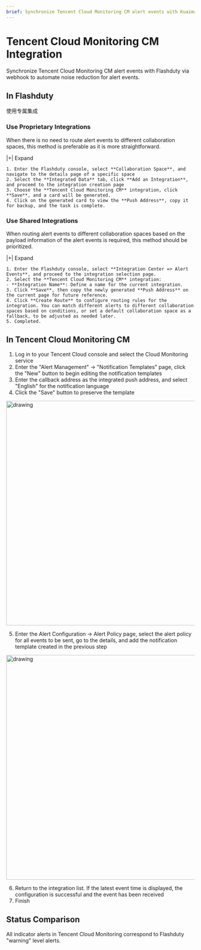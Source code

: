 ```yaml
---
brief: Synchronize Tencent Cloud Monitoring CM alert events with Kuaimao Nebula via webhook to automate noise reduction for alert events
---
```


# Tencent Cloud Monitoring CM Integration

Synchronize Tencent Cloud Monitoring CM alert events with Flashduty via webhook to automate noise reduction for alert events.

## In Flashduty
使用专属集成

### Use Proprietary Integrations

When there is no need to route alert events to different collaboration spaces, this method is preferable as it is more straightforward.

|+| Expand

    1. Enter the Flashduty console, select **Collaboration Space**, and navigate to the details page of a specific space
    2. Select the **Integrated Data** tab, click **Add an Integration**, and proceed to the integration creation page
    3. Choose the **Tencent Cloud Monitoring CM** integration, click **Save**, and a card will be generated.
    4. Click on the generated card to view the **Push Address**, copy it for backup, and the task is complete.

### Use Shared Integrations

When routing alert events to different collaboration spaces based on the payload information of the alert events is required, this method should be prioritized.

|+| Expand

    1. Enter the Flashduty console, select **Integration Center => Alert Events**, and proceed to the integration selection page.
    2. Select the **Tencent Cloud Monitoring CM** integration:
    - **Integration Name**: Define a name for the current integration.
    3. Click **Save**, then copy the newly generated **Push Address** on the current page for future reference.
    4. Click **Create Route** to configure routing rules for the integration. You can match different alerts to different collaboration spaces based on conditions, or set a default collaboration space as a fallback, to be adjusted as needed later.
    5. Completed.

## In Tencent Cloud Monitoring CM

1. Log in to your Tencent Cloud console and select the Cloud Monitoring service
2. Enter the "Alert Management" -> "Notification Templates" page, click the "New" button to begin editing the notification templates
3. Enter the callback address as the integrated push address, and select "English" for the notification language
4. Click the "Save" button to preserve the template

<img alt="drawing" width="600" src="https://fcdoc.github.io/img/zh/flashduty/mixin/alert_integration/tencent_cm/1.avif" />

5. Enter the Alert Configuration -> Alert Policy page, select the alert policy for all events to be sent, go to the details, and add the notification template created in the previous step

<img alt="drawing" width="600" src="https://fcdoc.github.io/img/zh/flashduty/mixin/alert_integration/tencent_cm/2.avif" />

6. Return to the integration list. If the latest event time is displayed, the configuration is successful and the event has been received
7. Finish

## Status Comparison

All indicator alerts in Tencent Cloud Monitoring correspond to Flashduty "warning" level alerts.